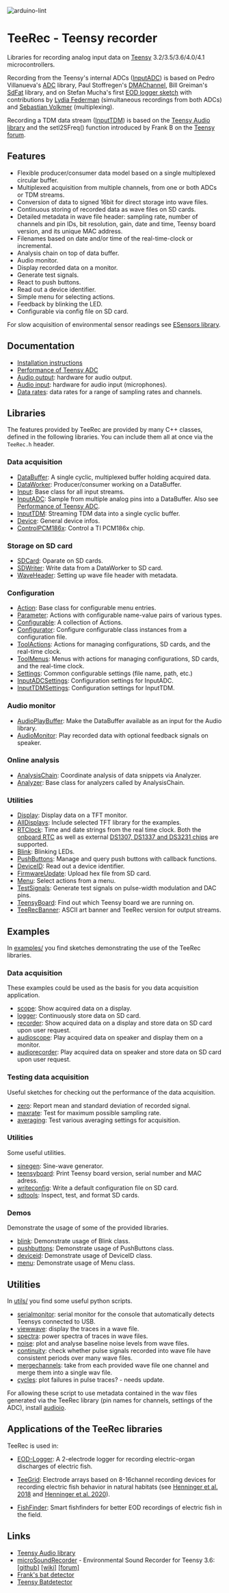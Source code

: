![arduino-lint](https://github.com/janscience/TeeRec/actions/workflows/arduino-lint.yml/badge.svg)

# TeeRec - Teensy recorder

Libraries for recording analog input data on [Teensy](https://www.pjrc.com/teensy/) 3.2/3.5/3.6/4.0/4.1 microcontrollers.

Recording from the Teensy's internal ADCs
([InputADC](src/InputADC.h)) is based on Pedro Villanueva's
[ADC](https://github.com/pedvide/ADC) library, Paul Stoffregen's
[DMAChannel](https://github.com/PaulStoffregen/cores/tree/master/teensy3),
Bill Greiman's [SdFat](https://github.com/greiman/SdFat) library, and
on Stefan Mucha's first [EOD logger
sketch](https://github.com/muchaste/EOD-Logger/tree/master/eodlogger_v1)
with contributions by [Lydia
Federman](https://github.com/LydiaFe/EOD-Logger) (simultaneous
recordings from both ADCs) and [Sebastian
Volkmer](https://github.com/SebastianVol/EOD-Logger/blob/master/eodlogger_2channel_barebone/eodlogger_8channel.ino)
(multiplexing).

Recording a TDM data stream ([InputTDM](src/InputTDM.h)) is based on
the [Teensy Audio library](https://github.com/PaulStoffregen/Audio)
and the setI2SFreq() function introduced by Frank B on the [Teensy
forum](https://forum.pjrc.com/threads/38753-Discussion-about-a-simple-way-to-change-the-sample-rate/page4).

## Features

- Flexible producer/consumer data model based on a single multiplexed circular buffer.
- Multiplexed acquisition from multiple channels, from one or both
  ADCs or TDM streams.
- Conversion of data to signed 16bit for direct storage into wave files.
- Continuous storing of recorded data as wave files on SD cards.
- Detailed metadata in wave file header: sampling rate, number of
  channels and pin IDs, bit resolution, gain, date and time, Teensy board
  version, and its unique MAC address.
- Filenames based on date and/or time of the real-time-clock or incremental.
- Analysis chain on top of data buffer.
- Audio monitor.
- Display recorded data on a monitor.
- Generate test signals.
- React to push buttons.
- Read out a device identifier.
- Simple menu for selecting actions.
- Feedback by blinking the LED.
- Configurable via config file on SD card.

For slow acquisition of environmental sensor readings see [ESensors
library](https://github.com/janscience/ESensors).


## Documentation

- [Installation instructions](docs/install.md)
- [Performance of Teensy ADC](docs/inputadc.md)
- [Audio output](docs/audioout.md): hardware for audio output.
- [Audio input](docs/audioin.md): hardware for audio input (microphones).
- [Data rates](docs/datarates.md): data rates for a range of sampling rates and channels.


## Libraries

The features provided by TeeRec are provided by many C++ classes,
defined in the following libraries. You can include them all at once
via the `TeeRec.h` header.

### Data acquisition

- [DataBuffer](src/DataBuffer.h): A single cyclic, multiplexed buffer holding acquired data.
- [DataWorker](src/DataWorker.h): Producer/consumer working on a DataBuffer.
- [Input](src/Input.h): Base class for all input streams.
- [InputADC](src/InputADC.h): Sample from multiple analog pins into a DataBuffer. Also see [Performance of Teensy ADC](docs/inputadc.md).
- [InputTDM](src/InputTDM.h): Streaming TDM data into a single cyclic buffer.
- [Device](src/Device.h): General device infos.
- [ControlPCM186x](src/ControlPCM1865.h): Control a TI PCM186x chip.

### Storage on SD card

- [SDCard](src/SDCard.h): Oparate on SD cards.
- [SDWriter](src/SDWriter.h): Write data from a DataWorker to SD card.
- [WaveHeader](src/WaveHeader.h): Setting up wave file header with metadata.

### Configuration

- [Action](src/Action.h): Base class for configurable menu entries.
- [Parameter](src/Parameter.h): Actions with configurable name-value pairs of various types.
- [Configurable](src/Configurable.h): A collection of Actions.
- [Configurator](src/Configuration.h): Configure configurable class instances from a configuration file.
- [ToolActions](src/ToolActions.h): Actions for managing configurations, SD cards, and the real-time clock.
- [ToolMenus](src/ToolMenus.h): Menus with actions for managing configurations, SD cards, and the real-time clock.
- [Settings](src/Settings.h): Common configurable settings (file name, path, etc.)
- [InputADCSettings](src/InputADCSettings.h): Configuration settings for InputADC.
- [InputTDMSettings](src/InputTDMSettings.h): Configuration settings for InputTDM.

### Audio monitor

- [AudioPlayBuffer](src/AudioPlayBuffer.h): Make the DataBuffer available as an input for the Audio library.
- [AudioMonitor](src/AudioMonitor.h): Play recorded data with optional feedback signals on speaker.

### Online analysis

- [AnalysisChain](src/AnalysisChain.h): Coordinate analysis of data snippets via Analyzer.
- [Analyzer](src/Analyzer.h): Base class for analyzers called by AnalysisChain.

### Utilities

- [Display](src/Display.h): Display data on a TFT monitor.
- [AllDisplays](src/AllDisplays.h): Include selected TFT library for the examples.
- [RTClock](src/RTClock.h): Time and date strings from the real time
  clock. Both the [onboard
  RTC](https://www.pjrc.com/teensy/td_libs_Time.html) as well as
  external [DS1307, DS1337 and DS3231
  chips](https://www.pjrc.com/teensy/td_libs_DS1307RTC.html) are
  supported.
- [Blink](src/Blink.h): Blinking LEDs.
- [PushButtons](src/PushButtons.h): Manage and query push buttons with callback functions.
- [DeviceID](src/DeviceID.h): Read out a device identifier.
- [FirmwareUpdate](src/FirmwareUpdate.h): Upload hex file from SD card.
- [Menu](src/Menu.h): Select actions from a menu.
- [TestSignals](src/TestSignals.h): Generate test signals on pulse-width modulation and DAC pins.
- [TeensyBoard](src/TeensyBoard.h): Find out which Teensy board we are running on.
- [TeeRecBanner](src/TeeRecBanner.h): ASCII art banner and TeeRec version for output streams.


## Examples

In [examples/](examples) you find sketches demonstrating the use of
the TeeRec libraries.

### Data acquisition

These examples could be used as the basis for you data acquisition application.

- [scope](examples/scope): Show acquired data on a display.
- [logger](examples/logger): Continuously store data on SD card.
- [recorder](examples/recorder): Show acquired data on a display and store data on SD card upon user request.
- [audioscope](examples/audioscope): Play acquired data on speaker and display them on a monitor.
- [audiorecorder](examples/audiorecorder): Play acquired data on speaker and store data on SD card upon user request.

### Testing data acquisition

Useful sketches for checking out the performance of the data acquisition.

- [zero](examples/zero): Report mean and standard deviation of recorded signal.
- [maxrate](examples/maxrate): Test for maximum possible sampling rate.
- [averaging](examples/averaging): Test various averaging settings for acquisition.

### Utilities

Some useful utilities.

- [sinegen](examples/sinegen): Sine-wave generator.
- [teensyboard](examples/teensyboard): Print Teensy board version, serial number and MAC adress.
- [writeconfig](examples/writeconfig): Write a default configuration file on SD card.
- [sdtools](examples/sdtools): Inspect, test, and format SD cards.

### Demos

Demonstrate the usage of some of the provided libraries.

- [blink](examples/blink): Demonstrate usage of Blink class.
- [pushbuttons](examples/pushbuttons): Demonstrate usage of PushButtons class.
- [deviceid](examples/deviceid): Demonstrate usage of DeviceID class.
- [menu](examples/menu): Demonstrate usage of Menu class.


## Utilities

In [utils/](utils) you find some useful python scripts.

- [serialmonitor](utils/serialmonitor.py): serial monitor for the console that automatically detects Teensys connected to USB.
- [viewwave](utils/viewwave.py): display the traces in a wave file.
- [spectra](utils/spectra.py): power spectra of traces in wave files.
- [noise](utils/noise.py): plot and analyse baseline noise levels from wave files.
- [continuity](utils/continuity.py): check whether pulse signals recorded into wave file have consistent periods over many wave files.
- [mergechannels](utils/mergechannels.py): take from each provided wave file one channel and merge them into a single wav file.
- [cycles](utils/cycles.py): plot failures in pulse traces? - needs update.

For allowing these script to use metadata contained in the wav files
generated via the TeeRec library (pin names for channels, settings of
the ADC), install [audioio](https://github.com/janscience/audioio).


## Applications of the TeeRec libraries

TeeRec is used in:

- [EOD-Logger](https://github.com/muchaste/EOD-Logger): A 2-electrode
  logger for recording electric-organ discharges of electric fish.

- [TeeGrid](https://github.com/janscience/TeeGrid): Electrode arrays
  based on 8-16channel recording devices for recording electric fish
  behavior in natural habitats (see [Henninger et
  al. 2018](https://doi.org/10.1523/JNEUROSCI.0350-18.2018) and
  [Henninger et al. 2020](https://doi.org/10.1242/jeb.206342)).

- [FishFinder](https://github.com/janscience/FishFinder): Smart
  fishfinders for better EOD recordings of electric fish in the field.


## Links

- [Teensy Audio library](https://github.com/PaulStoffregen/Audio)
- [microSoundRecorder](https://github.com/WMXZ-EU/microSoundRecorder) - Environmental Sound Recorder for Teensy 3.6:
  [[github]](https://github.com/WMXZ-EU/microSoundRecorder)
  [[wiki]](https://github.com/WMXZ-EU/microSoundRecorder/wiki/Hardware-setup)
  [[forum]](https://forum.pjrc.com/threads/52175?p=185386&viewfull=1#post185386)
- [Frank's bat detector](https://forum.pjrc.com/threads/38988-Bat-detector)
- [Teensy Batdetector](https://github.com/CorBer/teensy_batdetector/releases/tag/v1.6)